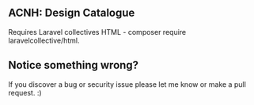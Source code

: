 ## ACNH: Design Catalogue

Requires Laravel collectives HTML - composer require laravelcollective/html.

## Notice something wrong?

If you discover a bug or security issue please let me know or make a pull request. :)
